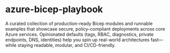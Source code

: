 # azure-bicep-playbook
A curated collection of production-ready Bicep modules and runnable examples that showcase secure, policy-compliant deployments across core Azure services. Opinionated defaults (tags, RBAC, diagnostics, private endpoints, DNS, identities) help you spin up real-world architectures fast—while staying readable, modular, and CI/CD-friendly.
